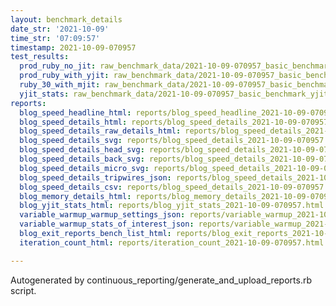 ```yaml
---
layout: benchmark_details
date_str: '2021-10-09'
time_str: '07:09:57'
timestamp: 2021-10-09-070957
test_results:
  prod_ruby_no_jit: raw_benchmark_data/2021-10-09-070957_basic_benchmark_prod_ruby_no_jit.json
  prod_ruby_with_yjit: raw_benchmark_data/2021-10-09-070957_basic_benchmark_prod_ruby_with_yjit.json
  ruby_30_with_mjit: raw_benchmark_data/2021-10-09-070957_basic_benchmark_ruby_30_with_mjit.json
  yjit_stats: raw_benchmark_data/2021-10-09-070957_basic_benchmark_yjit_stats.json
reports:
  blog_speed_headline_html: reports/blog_speed_headline_2021-10-09-070957.html
  blog_speed_details_html: reports/blog_speed_details_2021-10-09-070957.html
  blog_speed_details_raw_details_html: reports/blog_speed_details_2021-10-09-070957.raw_details.html
  blog_speed_details_svg: reports/blog_speed_details_2021-10-09-070957.svg
  blog_speed_details_head_svg: reports/blog_speed_details_2021-10-09-070957.head.svg
  blog_speed_details_back_svg: reports/blog_speed_details_2021-10-09-070957.back.svg
  blog_speed_details_micro_svg: reports/blog_speed_details_2021-10-09-070957.micro.svg
  blog_speed_details_tripwires_json: reports/blog_speed_details_2021-10-09-070957.tripwires.json
  blog_speed_details_csv: reports/blog_speed_details_2021-10-09-070957.csv
  blog_memory_details_html: reports/blog_memory_details_2021-10-09-070957.html
  blog_yjit_stats_html: reports/blog_yjit_stats_2021-10-09-070957.html
  variable_warmup_warmup_settings_json: reports/variable_warmup_2021-10-09-070957.warmup_settings.json
  variable_warmup_stats_of_interest_json: reports/variable_warmup_2021-10-09-070957.stats_of_interest.json
  blog_exit_reports_bench_list_html: reports/blog_exit_reports_2021-10-09-070957.bench_list.html
  iteration_count_html: reports/iteration_count_2021-10-09-070957.html

---
```

Autogenerated by continuous_reporting/generate_and_upload_reports.rb script.
